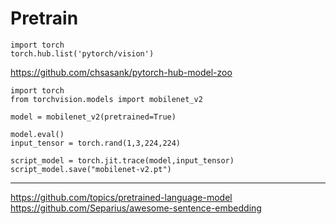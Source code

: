 
# Pretrain


```{.python .input  n=1}
import torch
torch.hub.list('pytorch/vision')
```

https://github.com/chsasank/pytorch-hub-model-zoo

```{.python .input  n=2}
import torch
from torchvision.models import mobilenet_v2

model = mobilenet_v2(pretrained=True)

model.eval()
input_tensor = torch.rand(1,3,224,224)

script_model = torch.jit.trace(model,input_tensor)
script_model.save("mobilenet-v2.pt")
```

---

https://github.com/topics/pretrained-language-model
https://github.com/Separius/awesome-sentence-embedding

[2]: https://github.com/johnolafenwa/PytorchMobile/blob/master/convert.py
